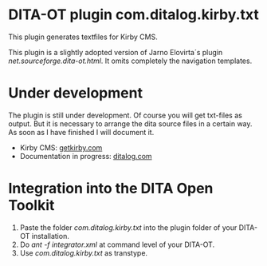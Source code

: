 # DITA-OT plugin com.ditalog.kirby.txt

This plugin generates textfiles for Kirby CMS.

This plugin is a slightly adopted version of Jarno Elovirta´s plugin _net.sourceforge.dita-ot.html_. It omits completely the navigation templates.

# Under development

The plugin is still under development. Of course you will get txt-files as output. But it is necessary to arrange the dita source files in a certain way. As soon as I have finished I will document it.

* Kirby CMS: [getkirby.com](http://getkirby.com)
* Documentation in progress: [ditalog.com](http://http://www.ditalog.com/dita2kirby/documentation)

# Integration into the DITA Open Toolkit

1. Paste the folder _com.ditalog.kirby.txt_ into the plugin folder of your DITA-OT installation.
2. Do _ant -f integrator.xml_ at command level of your DITA-OT.
3. Use _com.ditalog.kirby.txt_ as transtype.